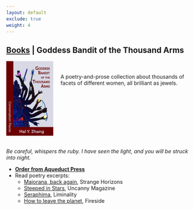 ```yaml
---
layout: default
exclude: true
weight: 4
---
```


[Books](books) | Goddess Bandit of the Thousand Arms
-------


<div style="float:left; margin-right:20px;"><img src="assets/goddess.jpg" style="height:200px;"></div><div style="height:200px; margin-top:50px;">A poetry-and-prose collection about thousands of facets of different women, all brilliant as jewels.</div>

<div style="clear: both"></div>
<em>Be careful, whispers the ruby. I have seen the light, and you will be struck into night.</em>

- **[Order from Aqueduct Press](http://www.aqueductpress.com/books/978-1-61976-189-6.php)**
- Read poetry excerpts:
	- [Majorana, back again](http://strangehorizons.com/poetry/majorana-back-again/), Strange Horizons
	- [Steeped in Stars](https://uncannymagazine.com/article/steeped-in-stars/), Uncanny Magazine
	- [Seraphima](http://www.liminalitypoetry.com/issue-16-summer-2018/seraphima/), Liminality
	- [How to leave the planet](https://firesidefiction.com/how-to-leave-the-planet), Fireside
